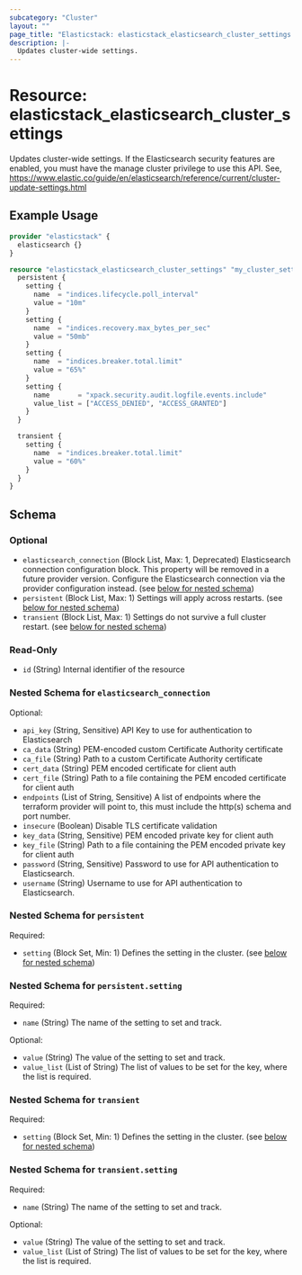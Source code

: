 ```yaml
---
subcategory: "Cluster"
layout: ""
page_title: "Elasticstack: elasticstack_elasticsearch_cluster_settings Resource"
description: |-
  Updates cluster-wide settings.
---
```


# Resource: elasticstack_elasticsearch_cluster_settings

Updates cluster-wide settings. If the Elasticsearch security features are enabled, you must have the manage cluster privilege to use this API. See, https://www.elastic.co/guide/en/elasticsearch/reference/current/cluster-update-settings.html

## Example Usage

```terraform
provider "elasticstack" {
  elasticsearch {}
}

resource "elasticstack_elasticsearch_cluster_settings" "my_cluster_settings" {
  persistent {
    setting {
      name  = "indices.lifecycle.poll_interval"
      value = "10m"
    }
    setting {
      name  = "indices.recovery.max_bytes_per_sec"
      value = "50mb"
    }
    setting {
      name  = "indices.breaker.total.limit"
      value = "65%"
    }
    setting {
      name       = "xpack.security.audit.logfile.events.include"
      value_list = ["ACCESS_DENIED", "ACCESS_GRANTED"]
    }
  }

  transient {
    setting {
      name  = "indices.breaker.total.limit"
      value = "60%"
    }
  }
}
```

<!-- schema generated by tfplugindocs -->
## Schema

### Optional

- `elasticsearch_connection` (Block List, Max: 1, Deprecated) Elasticsearch connection configuration block. This property will be removed in a future provider version. Configure the Elasticsearch connection via the provider configuration instead. (see [below for nested schema](#nestedblock--elasticsearch_connection))
- `persistent` (Block List, Max: 1) Settings will apply across restarts. (see [below for nested schema](#nestedblock--persistent))
- `transient` (Block List, Max: 1) Settings do not survive a full cluster restart. (see [below for nested schema](#nestedblock--transient))

### Read-Only

- `id` (String) Internal identifier of the resource

<a id="nestedblock--elasticsearch_connection"></a>
### Nested Schema for `elasticsearch_connection`

Optional:

- `api_key` (String, Sensitive) API Key to use for authentication to Elasticsearch
- `ca_data` (String) PEM-encoded custom Certificate Authority certificate
- `ca_file` (String) Path to a custom Certificate Authority certificate
- `cert_data` (String) PEM encoded certificate for client auth
- `cert_file` (String) Path to a file containing the PEM encoded certificate for client auth
- `endpoints` (List of String, Sensitive) A list of endpoints where the terraform provider will point to, this must include the http(s) schema and port number.
- `insecure` (Boolean) Disable TLS certificate validation
- `key_data` (String, Sensitive) PEM encoded private key for client auth
- `key_file` (String) Path to a file containing the PEM encoded private key for client auth
- `password` (String, Sensitive) Password to use for API authentication to Elasticsearch.
- `username` (String) Username to use for API authentication to Elasticsearch.


<a id="nestedblock--persistent"></a>
### Nested Schema for `persistent`

Required:

- `setting` (Block Set, Min: 1) Defines the setting in the cluster. (see [below for nested schema](#nestedblock--persistent--setting))

<a id="nestedblock--persistent--setting"></a>
### Nested Schema for `persistent.setting`

Required:

- `name` (String) The name of the setting to set and track.

Optional:

- `value` (String) The value of the setting to set and track.
- `value_list` (List of String) The list of values to be set for the key, where the list is required.



<a id="nestedblock--transient"></a>
### Nested Schema for `transient`

Required:

- `setting` (Block Set, Min: 1) Defines the setting in the cluster. (see [below for nested schema](#nestedblock--transient--setting))

<a id="nestedblock--transient--setting"></a>
### Nested Schema for `transient.setting`

Required:

- `name` (String) The name of the setting to set and track.

Optional:

- `value` (String) The value of the setting to set and track.
- `value_list` (List of String) The list of values to be set for the key, where the list is required.

